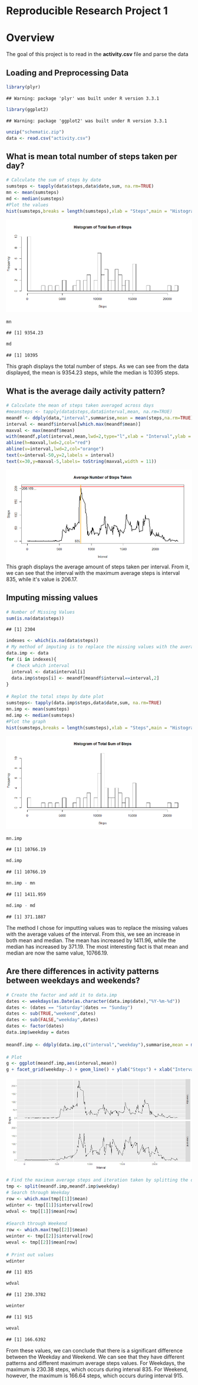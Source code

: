 # Reproducible Research Project 1

# Overview
The goal of this project is to read in the **activity.csv** file and parse the data  

## Loading and Preprocessing Data  

```r
library(plyr)
```

```
## Warning: package 'plyr' was built under R version 3.3.1
```

```r
library(ggplot2)
```

```
## Warning: package 'ggplot2' was built under R version 3.3.1
```

```r
unzip("schematic.zip")  
data <- read.csv("activity.csv")
```

## What is mean total number of steps taken per day?

```r
# Calculate the sum of steps by date
sumsteps <- tapply(data$steps,data$date,sum, na.rm=TRUE)
mn <- mean(sumsteps)
md <- median(sumsteps)
#Plot the values
hist(sumsteps,breaks = length(sumsteps),xlab = "Steps",main = "Histogram of Total Sum of Steps")
```

![](repres1_files/figure-html/unnamed-chunk-1-1.png)<!-- -->

```r
mn
```

```
## [1] 9354.23
```

```r
md
```

```
## [1] 10395
```
This graph displays the total number of steps. As we can see from the data displayed, the mean is 9354.23 steps, while the median is 10395 steps.

## What is the average daily activity pattern?

```r
# Calculate the mean of steps taken averaged across days
#meansteps <- tapply(data$steps,data$interval,mean, na.rm=TRUE)
meandf <- ddply(data,"interval",summarise,mean = mean(steps,na.rm=TRUE))
interval <- meandf$interval[which.max(meandf$mean)]
maxval <- max(meandf$mean)
with(meandf,plot(interval,mean,lwd=2,type="l",xlab = "Interval",ylab = "Steps",main = "Average Number of Steps Taken"))
abline(h=maxval,lwd=2,col="red")
abline(v=interval,lwd=2,col="orange")
text(x=interval-50,y=2,labels = interval)
text(x=30,y=maxval-5,labels= toString(maxval,width = 11))
```

![](repres1_files/figure-html/unnamed-chunk-2-1.png)<!-- -->
This graph displays the average amount of steps taken per interval. From it, we can see that the interval with the maximum average steps is interval 835, while it's value is 206.17.  

## Imputing missing values

```r
# Number of Missing Values
sum(is.na(data$steps))
```

```
## [1] 2304
```

```r
indexes <- which(is.na(data$steps))
# My method of imputing is to replace the missing values with the average steps by interval
data.imp <- data
for (i in indexes){
  # Check which interval
  interval <- data$interval[i]
  data.imp$steps[i] <- meandf[meandf$interval==interval,2]
}

# Replot the total steps by date plot
sumsteps<- tapply(data.imp$steps,data$date,sum, na.rm=TRUE)
mn.imp <- mean(sumsteps)
md.imp <- median(sumsteps)
#Plot the graph
hist(sumsteps,breaks = length(sumsteps),xlab = "Steps",main = "Histogram of Total Sum of Steps")
```

![](repres1_files/figure-html/unnamed-chunk-3-1.png)<!-- -->

```r
mn.imp
```

```
## [1] 10766.19
```

```r
md.imp
```

```
## [1] 10766.19
```

```r
mn.imp - mn
```

```
## [1] 1411.959
```

```r
md.imp - md
```

```
## [1] 371.1887
```
The method I chose for imputting values was to replace the missing values with the average values of the interval. From this, we see an increase in both mean and median. The mean has increased by 1411.96, while the median has increased by 371.19. The most interesting fact is that mean and median are now the same value, 10766.19. 

## Are there differences in activity patterns between weekdays and weekends?

```r
# Create the factor and add it to data.imp
dates <- weekdays(as.Date(as.character(data.imp$date),"%Y-%m-%d"))
dates <- (dates == "Saturday"|dates == "Sunday")
dates <- sub(TRUE,"weekend",dates)
dates <- sub(FALSE,"weekday",dates)
dates <- factor(dates)
data.imp$weekday = dates

meandf.imp <- ddply(data.imp,c("interval","weekday"),summarise,mean = mean(steps))

# Plot
g <- ggplot(meandf.imp,aes(interval,mean))
g + facet_grid(weekday~.) + geom_line() + ylab("Steps") + xlab("Interval") 
```

![](repres1_files/figure-html/unnamed-chunk-4-1.png)<!-- -->

```r
# Find the maximum average steps and iteration taken by splitting the dataset into two data frames and then search
tmp <- split(meandf.imp,meandf.imp$weekday)
# Search through Weekday
row <- which.max(tmp[[1]]$mean)
wdinter <- tmp[[1]]$interval[row]
wdval <- tmp[[1]]$mean[row]

#Search through Weekend
row <- which.max(tmp[[2]]$mean)
weinter <- tmp[[2]]$interval[row]
weval <- tmp[[2]]$mean[row]

# Print out values
wdinter
```

```
## [1] 835
```

```r
wdval
```

```
## [1] 230.3782
```

```r
weinter
```

```
## [1] 915
```

```r
weval
```

```
## [1] 166.6392
```
From these values, we can conclude that there is a significant difference between the Weekday and Weekend. We can see that they have different patterns and different maximum average steps values. For Weekdays, the maximum is 230.38 steps, which occurs during interval 835. For Weekend, however, the maximum is 166.64 steps, which occurs during interval 915.  
